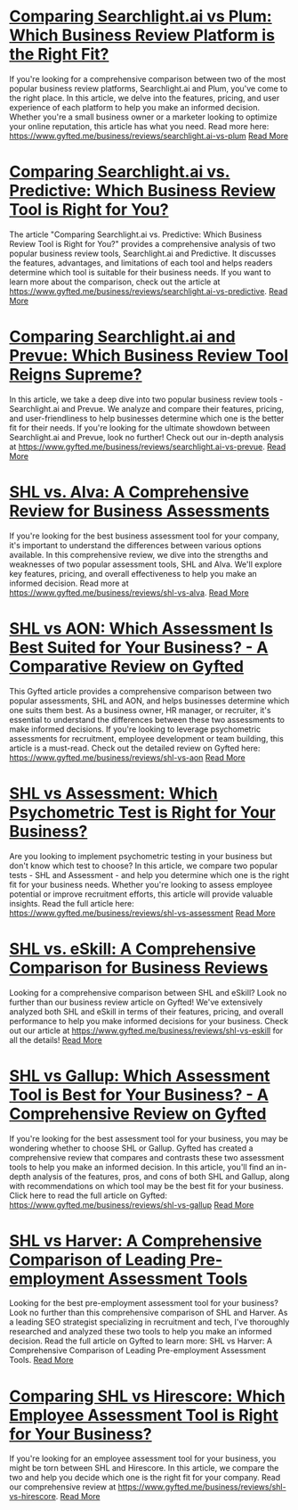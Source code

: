 # [Comparing Searchlight.ai vs Plum: Which Business Review Platform is the Right Fit?](https://www.gyfted.me/business/reviews/searchlight.ai-vs-plum)

If you're looking for a comprehensive comparison between two of the most popular business review platforms, Searchlight.ai and Plum, you've come to the right place. In this article, we delve into the features, pricing, and user experience of each platform to help you make an informed decision. Whether you're a small business owner or a marketer looking to optimize your online reputation, this article has what you need. Read more here: https://www.gyfted.me/business/reviews/searchlight.ai-vs-plum [Read More](https://www.gyfted.me/business/reviews/searchlight.ai-vs-plum)

# [Comparing Searchlight.ai vs. Predictive: Which Business Review Tool is Right for You?](https://www.gyfted.me/business/reviews/searchlight.ai-vs-predictive)

The article "Comparing Searchlight.ai vs. Predictive: Which Business Review Tool is Right for You?" provides a comprehensive analysis of two popular business review tools, Searchlight.ai and Predictive. It discusses the features, advantages, and limitations of each tool and helps readers determine which tool is suitable for their business needs. If you want to learn more about the comparison, check out the article at https://www.gyfted.me/business/reviews/searchlight.ai-vs-predictive. [Read More](https://www.gyfted.me/business/reviews/searchlight.ai-vs-predictive)

# [Comparing Searchlight.ai and Prevue: Which Business Review Tool Reigns Supreme?](https://www.gyfted.me/business/reviews/searchlight.ai-vs-prevue)

In this article, we take a deep dive into two popular business review tools - Searchlight.ai and Prevue. We analyze and compare their features, pricing, and user-friendliness to help businesses determine which one is the better fit for their needs. If you're looking for the ultimate showdown between Searchlight.ai and Prevue, look no further! Check out our in-depth analysis at https://www.gyfted.me/business/reviews/searchlight.ai-vs-prevue. [Read More](https://www.gyfted.me/business/reviews/searchlight.ai-vs-prevue)

# [SHL vs. Alva: A Comprehensive Review for Business Assessments](https://www.gyfted.me/business/reviews/shl-vs-alva)

If you're looking for the best business assessment tool for your company, it's important to understand the differences between various options available. In this comprehensive review, we dive into the strengths and weaknesses of two popular assessment tools, SHL and Alva. We'll explore key features, pricing, and overall effectiveness to help you make an informed decision. Read more at https://www.gyfted.me/business/reviews/shl-vs-alva. [Read More](https://www.gyfted.me/business/reviews/shl-vs-alva)

# [SHL vs AON: Which Assessment Is Best Suited for Your Business? - A Comparative Review on Gyfted](https://www.gyfted.me/business/reviews/shl-vs-aon)

This Gyfted article provides a comprehensive comparison between two popular assessments, SHL and AON, and helps businesses determine which one suits them best. As a business owner, HR manager, or recruiter, it's essential to understand the differences between these two assessments to make informed decisions. If you're looking to leverage psychometric assessments for recruitment, employee development or team building, this article is a must-read. Check out the detailed review on Gyfted here: https://www.gyfted.me/business/reviews/shl-vs-aon [Read More](https://www.gyfted.me/business/reviews/shl-vs-aon)

# [SHL vs Assessment: Which Psychometric Test is Right for Your Business?](https://www.gyfted.me/business/reviews/shl-vs-assessment)

Are you looking to implement psychometric testing in your business but don't know which test to choose? In this article, we compare two popular tests - SHL and Assessment - and help you determine which one is the right fit for your business needs. Whether you're looking to assess employee potential or improve recruitment efforts, this article will provide valuable insights. Read the full article here: https://www.gyfted.me/business/reviews/shl-vs-assessment [Read More](https://www.gyfted.me/business/reviews/shl-vs-assessment)

# [SHL vs. eSkill: A Comprehensive Comparison for Business Reviews](https://www.gyfted.me/business/reviews/shl-vs-eskill)

Looking for a comprehensive comparison between SHL and eSkill? Look no further than our business review article on Gyfted! We've extensively analyzed both SHL and eSkill in terms of their features, pricing, and overall performance to help you make informed decisions for your business. Check out our article at https://www.gyfted.me/business/reviews/shl-vs-eskill for all the details! [Read More](https://www.gyfted.me/business/reviews/shl-vs-eskill)

# [SHL vs Gallup: Which Assessment Tool is Best for Your Business? - A Comprehensive Review on Gyfted](https://www.gyfted.me/business/reviews/shl-vs-gallup)

If you're looking for the best assessment tool for your business, you may be wondering whether to choose SHL or Gallup. Gyfted has created a comprehensive review that compares and contrasts these two assessment tools to help you make an informed decision. In this article, you'll find an in-depth analysis of the features, pros, and cons of both SHL and Gallup, along with recommendations on which tool may be the best fit for your business. Click here to read the full article on Gyfted: https://www.gyfted.me/business/reviews/shl-vs-gallup [Read More](https://www.gyfted.me/business/reviews/shl-vs-gallup)

# [SHL vs Harver: A Comprehensive Comparison of Leading Pre-employment Assessment Tools](https://www.gyfted.me/business/reviews/shl-vs-harver)

Looking for the best pre-employment assessment tool for your business? Look no further than this comprehensive comparison of SHL and Harver. As a leading SEO strategist specializing in recruitment and tech, I've thoroughly researched and analyzed these two tools to help you make an informed decision. Read the full article on Gyfted to learn more: SHL vs Harver: A Comprehensive Comparison of Leading Pre-employment Assessment Tools. [Read More](https://www.gyfted.me/business/reviews/shl-vs-harver)

# [Comparing SHL vs Hirescore: Which Employee Assessment Tool is Right for Your Business?](https://www.gyfted.me/business/reviews/shl-vs-hirescore)

If you're looking for an employee assessment tool for your business, you might be torn between SHL and Hirescore. In this article, we compare the two and help you decide which one is the right fit for your company. Read our comprehensive review at https://www.gyfted.me/business/reviews/shl-vs-hirescore. [Read More](https://www.gyfted.me/business/reviews/shl-vs-hirescore)

